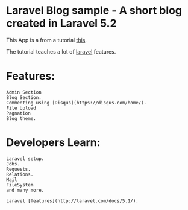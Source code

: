 # Laravel Blog sample - A short blog created in Laravel 5.2

This App is a from a tutorial [this](http://laravelcoding.com/blog?tag=L5+Beauty). 

The tutorial teaches a lot of [laravel](Laravel.com) features.

# Features:
 	Admin Section
 	Blog Section.
 	Commenting using [Disqus](https://disqus.com/home/).
 	File Upload
 	Pagnation
 	Blog theme.

# Developers Learn:
 	Laravel setup.
 	Jobs.
 	Requests.
 	Relations.
 	Mail
 	FileSystem
 	and many more.
 	
 	Laravel [features](http://laravel.com/docs/5.1/).
 	

